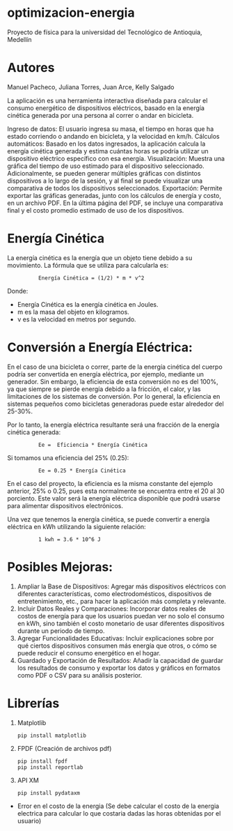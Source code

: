 # optimizacion-energia
Proyecto de física para la universidad del Tecnológico de Antioquia, Medellín
# Autores
Manuel Pacheco, Juliana Torres, Juan Arce, Kelly Salgado

La aplicación es una herramienta interactiva diseñada para calcular el consumo energético de dispositivos eléctricos, basado en la energía cinética generada por una persona al correr o andar en bicicleta.

Ingreso de datos: El usuario ingresa su masa, el tiempo en horas que ha estado corriendo o andando en bicicleta, y la velocidad en km/h.
Cálculos automáticos: Basado en los datos ingresados, la aplicación calcula la energía cinética generada y estima cuántas horas se podría utilizar un dispositivo eléctrico específico con esa energía.
Visualización: Muestra una gráfica del tiempo de uso estimado para el dispositivo seleccionado. Adicionalmente, se pueden generar múltiples gráficas con distintos dispositivos a lo largo de la sesión, y al final se puede visualizar una comparativa de todos los dispositivos seleccionados.
Exportación: Permite exportar las gráficas generadas, junto con los cálculos de energía y costo, en un archivo PDF. En la última página del PDF, se incluye una comparativa final y el costo promedio estimado de uso de los dispositivos.

# Energía Cinética
La energía cinética es la energía que un objeto tiene debido a su movimiento. La fórmula que se utiliza para calcularla es:

              Energía Cinética = (1/2) * m * v^2

Donde:

- Energía Cinética es la energía cinética en Joules.
- m es la masa del objeto en kilogramos.
- v es la velocidad en metros por segundo.

# Conversión a Energía Eléctrica:
En el caso de una bicicleta o correr, parte de la energía cinética del cuerpo podría ser convertida en energía eléctrica, por ejemplo, mediante un generador. Sin embargo, la eficiencia de esta conversión no es del 100%, ya que siempre se pierde energía debido a la fricción, el calor, y las limitaciones de los sistemas de conversión. Por lo general, la eficiencia en sistemas pequeños como bicicletas generadoras puede estar alrededor del 25-30%.

Por lo tanto, la energía eléctrica resultante será una fracción de la energía cinética generada:

              Ee =  Eficiencia * Energía Cinética

Si tomamos una eficiencia del 25% (0.25):

              Ee = 0.25 * Energía Cinética

En el caso del proyecto, la eficiencia es la misma constante del ejemplo anterior, 25% o 0.25, pues esta normalmente se encuentra entre el 20 al 30 porciento. Este valor será la energía eléctrica disponible que podrá usarse para alimentar dispositivos electrónicos.

Una vez que tenemos la energía cinética, se puede convertir a energía eléctrica en kWh utilizando la siguiente relación:

              1 kwh = 3.6 * 10^6 J

# Posibles Mejoras:

1. Ampliar la Base de Dispositivos: Agregar más dispositivos eléctricos con diferentes características, como electrodomésticos, dispositivos de entretenimiento, etc., para hacer la aplicación más completa y relevante.
2. Incluir Datos Reales y Comparaciones: Incorporar datos reales de costos de energía para que los usuarios puedan ver no solo el consumo en kWh, sino también el costo monetario de usar diferentes dispositivos durante un periodo de tiempo.
3. Agregar Funcionalidades Educativas: Incluir explicaciones sobre por qué ciertos dispositivos consumen más energía que otros, o cómo se puede reducir el consumo energético en el hogar.
4. Guardado y Exportación de Resultados: Añadir la capacidad de guardar los resultados de consumo y exportar los datos y gráficos en formatos como PDF o CSV para su análisis posterior.
# Librerías

1. Matplotlib

       pip install matplotlib
2. FPDF (Creación de archivos pdf)
   
       pip install fpdf
       pip install reportlab
4. API XM

       pip install pydataxm


* Error en el costo de la energia (Se debe calcular el costo de la energia electrica para calcular lo que costaria dadas las horas obtenidas por el usuario)
